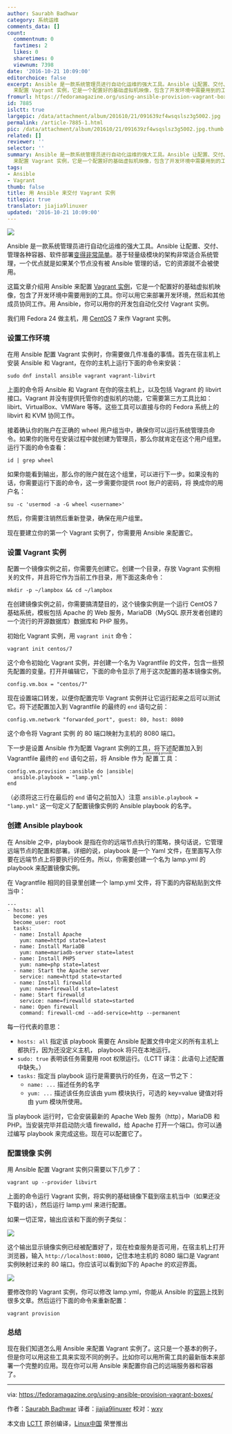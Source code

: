 ```yaml
---
author: Saurabh Badhwar
category: 系统运维
comments_data: []
count:
  commentnum: 0
  favtimes: 2
  likes: 0
  sharetimes: 0
  viewnum: 7398
date: '2016-10-21 10:09:00'
editorchoice: false
excerpt: Ansible 是一款系统管理员进行自动化运维的强大工具。Ansible 让配置、交付、管理各种容器、软件部署变得非常简单。这篇文章介绍用 Ansible
  来配置 Vagrant 实例，它是一个配置好的基础虚拟机映像，包含了开发环境中需要用到的工具。
fromurl: https://fedoramagazine.org/using-ansible-provision-vagrant-boxes/
id: 7885
islctt: true
largepic: /data/attachment/album/201610/21/091639zf4wsqslsz3g5002.jpg
permalink: /article-7885-1.html
pic: /data/attachment/album/201610/21/091639zf4wsqslsz3g5002.jpg.thumb.jpg
related: []
reviewer: ''
selector: ''
summary: Ansible 是一款系统管理员进行自动化运维的强大工具。Ansible 让配置、交付、管理各种容器、软件部署变得非常简单。这篇文章介绍用 Ansible
  来配置 Vagrant 实例，它是一个配置好的基础虚拟机映像，包含了开发环境中需要用到的工具。
tags:
- Ansible
- Vagrant
thumb: false
title: 用 Ansible 来交付 Vagrant 实例
titlepic: true
translator: jiajia9linuxer
updated: '2016-10-21 10:09:00'
---
```


![](/data/attachment/album/201610/21/091639zf4wsqslsz3g5002.jpg)


Ansible 是一款系统管理员进行自动化运维的强大工具。Ansible 让配置、交付、管理各种容器、软件部署[变得非常简单](https://ansible.com/)。基于轻量级模块的架构非常适合系统管理，一个优点就是如果某个节点没有被 Ansible 管理的话，它的资源就不会被使用。


这篇文章介绍用 Ansible 来配置 [Vagrant 实例](https://www.vagrantup.com/)，它是一个配置好的基础虚拟机映像，包含了开发环境中需要用到的工具。你可以用它来部署开发环境，然后和其他成员协同工作。用 Ansible，你可以用你的开发包自动化交付 Vagrant 实例。


我们用 Fedora 24 做主机，用 [CentOS](https://centos.org/) 7 来作 Vagrant 实例。


### 设置工作环境


在用 Ansible 配置 Vagrant 实例时，你需要做几件准备的事情。首先在宿主机上安装 Ansible 和 Vagrant，在你的主机上运行下面的命令来安装：



```
sudo dnf install ansible vagrant vagrant-libvirt

```

上面的命令将 Ansible 和 Vagrant 在你的宿主机上，以及包括 Vagrant 的 libvirt 接口。Vagrant 并没有提供托管你的虚拟机的功能，它需要第三方工具比如：libirt、VirtualBox、VMWare 等等。这些工具可以直接与你的 Fedora 系统上的 libvirt 和 KVM 协同工作。


接着确认你的账户在正确的 wheel 用户组当中，确保你可以运行系统管理员命令。如果你的账号在安装过程中就创建为管理员，那么你就肯定在这个用户组里。运行下面的命令查看：



```
id | grep wheel

```

如果你能看到输出，那么你的账户就在这个组里，可以进行下一步。如果没有的话，你需要运行下面的命令，这一步需要你提供 root 账户的密码，将 <username> 换成你的用户名：



```
su -c 'usermod -a -G wheel <username>'

```

然后，你需要注销然后重新登录，确保在用户组里。


现在要建立你的第一个 Vagrant 实例了，你需要用 Ansible 来配置它。


### 设置 Vagrant 实例


配置一个镜像实例之前，你需要先创建它。创建一个目录，存放 Vagrant 实例相关的文件，并且将它作为当前工作目录，用下面这条命令：



```
mkdir -p ~/lampbox && cd ~/lampbox

```

在创建镜像实例之前，你需要搞清楚目的，这个镜像实例是一个运行 CentOS 7 基础系统，模板包括 Apache 的 Web 服务，MariaDB（MySQL 原开发者创建的一个流行的开源数据库）数据库和 PHP 服务。


初始化 Vagrant 实例，用 `vagrant init` 命令：



```
vagrant init centos/7

```

这个命令初始化 Vagrant 实例，并创建一个名为 Vagrantfile 的文件，包含一些预先配置的变量。打开并编辑它，下面的命令显示了用于这次配置的基本镜像实例。



```
config.vm.box = "centos/7"

```

现在设置端口转发，以便你配置完毕 Vagrant 实例并让它运行起来之后可以测试它。将下述配置加入到 Vagrantfile 的最终的 `end` 语句之前：



```
config.vm.network "forwarded_port", guest: 80, host: 8080

```

这个命令将 Vagrant 实例 的 80 端口映射为主机的 8080 端口。


下一步是设置 Ansible 作为配置 Vagrant 实例的工具，将下述配置加入到 Vagrantfile 最终的 `end` 语句之前，将 Ansible 作为<ruby> 配置工具 <rp>  （ </rp> <rt>  provisioning provider </rt> <rp>  ） </rp></ruby>：



```
config.vm.provision :ansible do |ansible|
  ansible.playbook = "lamp.yml"
end

```

（必须将这三行在最后的 `end` 语句之前加入）注意 `ansible.playbook = "lamp.yml"` 这一句定义了配置镜像实例的 Ansible playbook 的名字。


### 创建 Ansible playbook


在 Ansible 之中，playbook 是指在你的远端节点执行的策略，换句话说，它管理远端节点的配置和部署。详细的说，playbook 是一个 Yaml 文件，在里面写入你要在远端节点上将要执行的任务。所以，你需要创建一个名为 lamp.yml 的 playbook 来配置镜像实例。


在 Vagrantfile 相同的目录里创建一个 lamp.yml 文件，将下面的内容粘贴到文件当中：



```
---
- hosts: all
  become: yes
  become_user: root
  tasks:
  - name: Install Apache
    yum: name=httpd state=latest
  - name: Install MariaDB
    yum: name=mariadb-server state=latest
  - name: Install PHP5
    yum: name=php state=latest
  - name: Start the Apache server
    service: name=httpd state=started
  - name: Install firewalld
    yum: name=firewalld state=latest
  - name: Start firewalld
    service: name=firewalld state=started
  - name: Open firewall
    command: firewall-cmd --add-service=http --permanent

```

每一行代表的意思：


* `hosts: all` 指定该 playbook 需要在 Ansible 配置文件中定义的所有主机上都执行，因为还没定义主机， playbook 将只在本地运行。
* `sudo: true` 表明该任务需要用 root 权限运行。（LCTT 译注：此语句上述配置中缺失。）
* `tasks:` 指定当 playbook 运行是需要执行的任务，在这一节之下：
	+ `name: ...` 描述任务的名字
	+ `yum: ...` 描述该任务应该由 yum 模块执行，可选的 key=value 键值对将由 yum 模块所使用。


当 playbook 运行时，它会安装最新的 Apache Web 服务（http），MariaDB 和 PHP。当安装完毕并启动防火墙 firewalld，给 Apache 打开一个端口。你可以通过编写 playbook 来完成这些。现在可以配置它了。


### 配置镜像 实例


用 Ansible 配置 Vagrant 实例只需要以下几步了：



```
vagrant up --provider libvirt

```

上面的命令运行 Vagrant 实例，将实例的基础镜像下载到宿主机当中（如果还没下载的话），然后运行 lamp.yml 来进行配置。


如果一切正常，输出应该和下面的例子类似：


![](/data/attachment/album/201610/21/091640ldafzermm4or34k8.png)


这个输出显示镜像实例已经被配置好了，现在检查服务是否可用，在宿主机上打开浏览器，输入 `http://localhost:8080`，记住本地主机的 8080 端口是 Vagrant 实例映射过来的 80 端口。你应该可以看到如下的 Apache 的欢迎界面。


![](/data/attachment/album/201610/21/091642qa5zk5xka6c6gw32.png)


要修改你的 Vagrant 实例，你可以修改 lamp.yml，你能从 Ansible 的[官网](http://docs.ansible.com/ansible/index.html)上找到很多文章。然后运行下面的命令来重新配置：



```
vagrant provision

```

### 总结


现在我们知道怎么用 Ansible 来配置 Vagrant 实例了。这只是一个基本的例子，但是你可以用这些工具来实现不同的例子。比如你可以用所需工具的最新版本来部署一个完整的应用。现在你可以用 Ansible 来配置你自己的远端服务器和容器了。




---


via: <https://fedoramagazine.org/using-ansible-provision-vagrant-boxes/>


作者：[Saurabh Badhwar](http://h4xr.id.fedoraproject.org/) 译者：[jiajia9linuxer](https://github.com/jiajia9linuxer) 校对：[wxy](https://github.com/wxy)


本文由 [LCTT](https://github.com/LCTT/TranslateProject) 原创编译，[Linux中国](https://linux.cn/) 荣誉推出